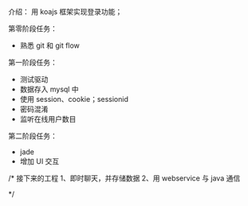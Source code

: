 介绍：
用 koajs 框架实现登录功能；

第零阶段任务：
* 熟悉 git 和 git flow

第一阶段任务：
* 测试驱动
* 数据存入 mysql 中
* 使用 session、cookie；sessionid
* 密码混淆
* 监听在线用户数目


第二阶段任务：
* jade 
* 增加 UI 交互


/*
  接下来的工程
  1、即时聊天，并存储数据
  2、用 webservice 与 java 通信


*/





